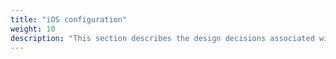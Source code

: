 ```yaml
---
title: "iOS configuration"
weight: 10
description: "This section describes the design decisions associated with iOS endpoints configured according to guidance in ASD's Blueprint for Secure Cloud."
---
```

